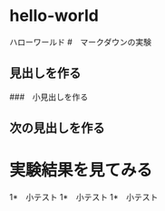 # hello-world
ハローワールド
#　マークダウンの実験
## 見出しを作る
###　小見出しを作る
## 次の見出しを作る
# 実験結果を見てみる
1*　小テスト
1*　小テスト
1*　小テスト
